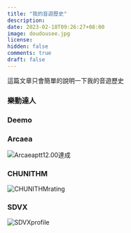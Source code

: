 ```yaml
---
title: "我的音遊歷史"
description: 
date: 2023-02-18T09:26:27+08:00
image: doudousee.jpg
license: 
hidden: false
comments: true
draft: false
---
```


這篇文章只會簡單的說明一下我的音遊歷史

### 樂動達人

### Deemo

### Arcaea

![Arcaeaptt12.00達成](ptt12.jpg)

### CHUNITHM

![CHUNITHMrating](rating-eng.jpg)
### SDVX

![SDVXprofile](sdvxprofile.jpg)